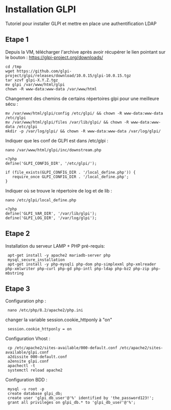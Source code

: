 # Installation GLPI
Tutoriel pour installer GLPI et mettre en place une authentification LDAP

## Etape 1
Depuis la VM, télécharger l'archive après avoir récupérer le lien pointant sur le bouton : https://glpi-project.org/downloads/
```
cd /tmp
wget https://github.com/glpi-project/glpi/releases/download/10.0.15/glpi-10.0.15.tgz
tar xzvf glpi-X.Y.Z.tgz
mv glpi /var/www/html/glpi
chown -R www-data:www-data /var/www/html
```
Changement des chemins de certains répertoires glpi pour une meilleure sécu : 
```
mv /var/www/html/glpi/config /etc/glpi/ && chown -R www-data:www-data /etc/glpi
mv /var/www/html/glpi/files /var/lib/glpi/ && chown -R www-data:www-data /etc/glpi
mkdir -p /var/log/glpi/ && chown -R www-data:www-data /var/log/glpi/
```
Indiquer que les conf de GLPI est dans /etc/glpi : 
```
nano /var/www/html/glpi/inc/downstream.php
```
```
<?php
define('GLPI_CONFIG_DIR', '/etc/glpi/');

if (file_exists(GLPI_CONFIG_DIR . '/local_define.php')) {
   require_once GLPI_CONFIG_DIR . '/local_define.php';
}
```
Indiquer où se trouve le répertoire de log et de lib :
```
nano /etc/glpi/local_define.php
```
```
<?php
define('GLPI_VAR_DIR', '/var/lib/glpi');
define('GLPI_LOG_DIR', '/var/log/glpi');
```

## Etape 2 
Installation du serveur LAMP + PHP pré-requis: 
```
 apt-get install -y apache2 mariadb-server php
 mysql_secure_installation
 apt-get install -y php-mysqli php-dom php-simplexml php-xmlreader php-xmlwriter php-curl php-gd php-intl php-ldap php-bz2 php-zip php-mbstring
```
## Etape 3
Configuration php : 
```
 nano /etc/php/8.2/apache2/php.ini
```
changer la variable session.cookie_httponly à "on"
```
 session.cookie_httponly = on
```
Configuration Vhost : 
```
 cp /etc/apache2/sites-available/000-default.conf /etc/apache2/sites-available/glpi.conf
 a2dissite 000-default.conf
 a2ensite glpi.conf
 apachectl -t
 systemctl reload apache2
```
Configuration BDD : 
```
 mysql -u root -p
 create database glpi_db;
 create user 'glpi_db_user'@'%' identified by 'the_password123!';
 grant all privileges on glpi_db.* to 'glpi_db_user'@'%';
```


